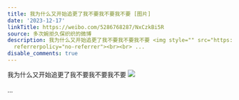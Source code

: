 ```yaml
---
title: 我为什么又开始追更了我不要我不要我不要 [图片]
date: '2023-12-17'
linkTitle: https://weibo.com/5286768287/NxCzkBi5R
source: 多次婉拒久保织织的微博
description: 我为什么又开始追更了我不要我不要我不要 <img style="" src="https://tvax2.sinaimg.cn/large/005LMJWfgy1hkxd8ptsqdg307i07i78a.gif"
  referrerpolicy="no-referrer"><br><br> ...
disable_comments: true
---
```

我为什么又开始追更了我不要我不要我不要 <img style="" src="https://tvax2.sinaimg.cn/large/005LMJWfgy1hkxd8ptsqdg307i07i78a.gif" referrerpolicy="no-referrer"><br><br> ...